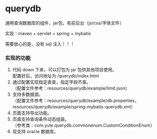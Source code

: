 # querydb
通用查询数据库的组件，jar包，有前后台（js/css/字体文件）

实现：maven + servlet + spring + mybatis

需要放心的是，没有 sql 注入！！！

### 实现的功能
1. 代码 down 下来，可以打包为 jar 包供其他项目使用。
<br> 配置好后，访问地址为 /querydb/index.html
2. 通过配置实现指定表查，指定字段不查。
<br>（配置文件参考：resources/querydb/example/limit.json）
3. 支持多数据源。
<br>（配置文件参考：resources/querydb/example/db.properties，resources/querydb/example/spring-mybatis-querydb.xml）
4. 页面支持导出功能。
5. 页面支持查询条件动态组装。
<br>（参考类：com.yule.querydb.commonenum.CustomConditionEnum）
6. 现支持 oracle 数据库。